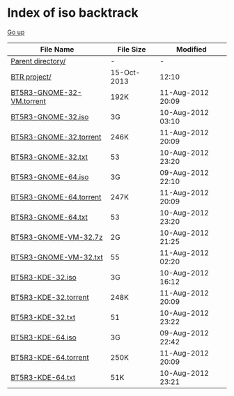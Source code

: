 Index of iso backtrack
=====================================

[Go up](/)

| File Name | File Size | Modified |
| --------- | --------- | -------- |
| [Parent directory/](http://repo.ugm.ac.id/iso/) | - | - |
| [BTR project/](http://repo.ugm.ac.id/iso/backtrack/project/) | 15-Oct-2013 | 12:10 |
| [BT5R3-GNOME-32-VM.torrent](http://repo.ugm.ac.id/iso/backtrack/BT5R3-GNOME-32-VM.torrent) | 192K | 11-Aug-2012 20:09 | 
| [BT5R3-GNOME-32.iso](http://repo.ugm.ac.id/iso/backtrack/BT5R3-GNOME-32.iso) | 3G | 10-Aug-2012 03:10 | 
| [BT5R3-GNOME-32.torrent](http://repo.ugm.ac.id/iso/backtrack/BT5R3-GNOME-32.torrent) | 246K | 11-Aug-2012 20:09 |
| [BT5R3-GNOME-32.txt](http://repo.ugm.ac.id/iso/backtrack/BT5R3-GNOME-32.txt) | 53 | 10-Aug-2012 23:20 |
| [BT5R3-GNOME-64.iso](http://repo.ugm.ac.id/iso/backtrack/BT5R3-GNOME-64.iso) | 3G | 09-Aug-2012 22:10 |
| [BT5R3-GNOME-64.torrent](http://repo.ugm.ac.id/iso/backtrack/BT5R3-GNOME-64.torrent) | 247K | 11-Aug-2012 20:09 |
| [BT5R3-GNOME-64.txt](http://repo.ugm.ac.id/iso/backtrack/BT5R3-GNOME-64.txt) | 53 | 10-Aug-2012 23:20 |
| [BT5R3-GNOME-VM-32.7z](http://repo.ugm.ac.id/iso/backtrack/BT5R3-GNOME-VM-32.7z) | 2G |10-Aug-2012 21:25 |
| [BT5R3-GNOME-VM-32.txt](http://repo.ugm.ac.id/iso/backtrack/BT5R3-GNOME-VM-32.txt) | 55 | 11-Aug-2012 02:20
| [BT5R3-KDE-32.iso](http://repo.ugm.ac.id/iso/backtrack/BT5R3-KDE-32.iso) | 3G | 10-Aug-2012 16:12 |
| [BT5R3-KDE-32.torrent](http://repo.ugm.ac.id/iso/backtrack/BT5R3-KDE-32.torrent) | 248K | 11-Aug-2012 20:09 |
| [BT5R3-KDE-32.txt](http://repo.ugm.ac.id/iso/backtrack/BT5R3-KDE-32.txt) | 51 | 10-Aug-2012 23:22 |
| [BT5R3-KDE-64.iso](http://repo.ugm.ac.id/iso/backtrack/BT5R3-KDE-64.iso) | 3G | 09-Aug-2012 22:42 |
| [BT5R3-KDE-64.torrent](http://repo.ugm.ac.id/iso/backtrack/BT5R3-KDE-64.torrent) | 250K | 11-Aug-2012 20:09 |
| [BT5R3-KDE-64.txt](http://repo.ugm.ac.id/iso/backtrack/BT5R3-KDE-64.txt) | 51K | 10-Aug-2012 23:21 |

